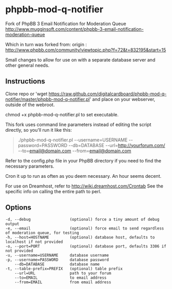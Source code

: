 phpbb-mod-q-notifier
====================

Fork of PhpBB 3 Email Notification for Moderation Queue
http://www.mugginsoft.com/content/phpbb-3-email-notification-moderation-queue

Which in turn was forked from:
origin : http://www.phpbb.com/community/viewtopic.php?f=72&t=832195&start=15

Small changes to allow for use on with a separate database server and other
general needs.

Instructions
------------

Clone repo or 'wget https://raw.github.com/digitalcardboard/phpbb-mod-q-notifier/master/phpbb-mod-q-notifier.pl' and place on your webserver, outside of the webroot.

chmod +x phpbb-mod-q-notifier.pl to set executable.

This fork uses command line parameters instead of editing the script directly,
so you'll run it like this:

> ./phpbb-mod-q-notifier.pl --username=USERNAME --password=PASSWORD --db=DATABASE --url=http://yourforum.com/ --to=email@domain.com --from=email@domain.com

Refer to the config.php file in your PhpBB directory if you need to find 
the necessary parameters.

Cron it up to run as often as you deem necessary. An hour seems decent.

For use on Dreamhost, refer to http://wiki.dreamhost.com/Crontab
See the specific info on calling the entire path to perl.

Options
-------

    -d, --debug                 (optional) force a tiny amount of debug output
    -e, --email                 (optional) force email to send regardless of moderation queue, for testing
    -h, --host=HOSTNAME         (optional) database host, defaults to localhost if not provided
    -o, --port=PORT             (optional) database port, defaults 3306 if not provided
    -u, --username=USERNAME     database username
    -p, --username=PASSWORD     database password
        --db=DATABASE           database name
    -t, --table-prefix=PREFIX   (optional) table prefix
        --url=URL               path to your forum
        --to=EMAIL              to email address
        --from=EMAIL            from email address

